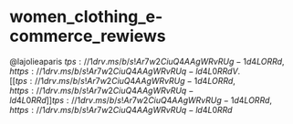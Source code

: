 # women_clothing_e-commerce_rewiews
@lajolieaparis
${{tps://1drv.ms/b/s!Ar7w2CiuQ4AAgWRvRUg-1d4LORRd, https://1drv.ms/b/s!Ar7w2CiuQ4AAgWRvRUq-ld4L0RRd}}
V.[[tps://1drv.ms/b/s!Ar7w2CiuQ4AAgWRvRUg-1d4LORRd, https://1drv.ms/b/s!Ar7w2CiuQ4AAgWRvRUq-ld4L0RRd]]
{{tps://1drv.ms/b/s!Ar7w2CiuQ4AAgWRvRUg-1d4LORRd, https://1drv.ms/b/s!Ar7w2CiuQ4AAgWRvRUq-ld4L0RRd}}$
